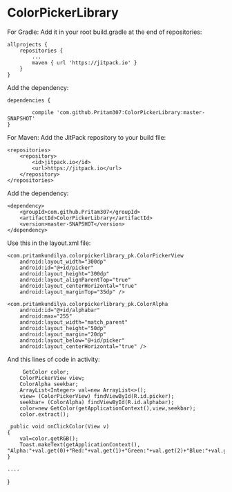# ColorPickerLibrary





For Gradle:
Add it in your root build.gradle at the end of repositories:

	allprojects {
		repositories {
			...
			maven { url 'https://jitpack.io' }
		}
	}
  Add the dependency:
  
  	dependencies {
    
	        compile 'com.github.Pritam307:ColorPickerLibrary:master-SNAPSHOT'
	}
  
For Maven:
Add the JitPack repository to your build file:

	<repositories>
		<repository>
		    <id>jitpack.io</id>
		    <url>https://jitpack.io</url>
		</repository>
	</repositories>
  
  Add the dependency:
  
	<dependency>
	    <groupId>com.github.Pritam307</groupId>
	    <artifactId>ColorPickerLibrary</artifactId>
	    <version>master-SNAPSHOT</version>
	</dependency>


Use this in the layout.xml file:

    <com.pritamkundilya.colorpickerlibrary_pk.ColorPickerView
        android:layout_width="300dp"
        android:id="@+id/picker"
        android:layout_height="300dp"
        android:layout_alignParentTop="true"
        android:layout_centerHorizontal="true"
        android:layout_marginTop="35dp" />

    <com.pritamkundilya.colorpickerlibrary_pk.ColorAlpha
        android:id="@+id/alphabar"
        android:max="255"
        android:layout_width="match_parent"
        android:layout_height="50dp"
        android:layout_margin="20dp"
        android:layout_below="@+id/picker"
        android:layout_centerHorizontal="true" />
        
  And this lines of code in activity:
  
         GetColor color;
        ColorPickerView view;
        ColorAlpha seekbar;
        ArrayList<Integer> val=new ArrayList<>();
        view= (ColorPickerView) findViewById(R.id.picker);
        seekbar= (ColorAlpha) findViewById(R.id.alphabar);
        color=new GetColor(getApplicationContext(),view,seekbar);
        color.extract();
     
     public void onClickColor(View v)
    {
        val=color.getRGB();
        Toast.makeText(getApplicationContext(),          "Alpha:"+val.get(0)+"Red:"+val.get(1)+"Green:"+val.get(2)+"Blue:"+val.get(3),Toast.LENGTH_LONG).show();
    }
    
    ....
}

